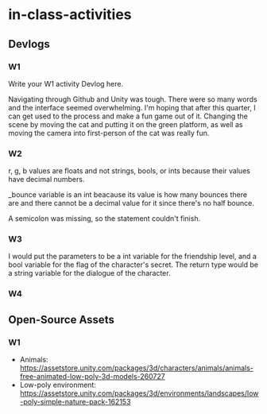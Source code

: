 # in-class-activities
## Devlogs
### W1
Write your W1 activity Devlog here.

Navigating through Github and Unity was tough. There were so many words and the interface seemed overwhelming. I'm hoping that after this quarter, I can get used to the process and make a fun game out of it. Changing the scene by moving the cat and putting it on the green platform, as well as moving the camera into first-person of the cat was really fun.

### W2

r, g, b values are floats and not strings, bools, or ints because their values have decimal numbers.

_bounce variable is an int beacause its value is how many bounces there are and there cannot be a decimal value for it since there's no half bounce.

A semicolon was missing, so the statement couldn't finish.

### W3

I would put the parameters to be a int variable for the friendship level, and a bool variable for the flag of the character's secret. The return type would be a string variable for the dialogue of the character.

### W4



## Open-Source Assets
### W1
- Animals: https://assetstore.unity.com/packages/3d/characters/animals/animals-free-animated-low-poly-3d-models-260727 
- Low-poly environment: https://assetstore.unity.com/packages/3d/environments/landscapes/low-poly-simple-nature-pack-162153 
